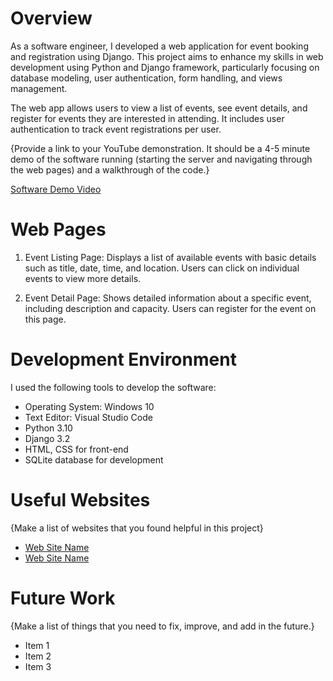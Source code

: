 # Overview

As a software engineer, I developed a web application for event booking and registration using Django. This project aims to enhance my skills in web development using Python and Django framework, particularly focusing on database modeling, user authentication, form handling, and views management.

The web app allows users to view a list of events, see event details, and register for events they are interested in attending. It includes user authentication to track event registrations per user.


{Provide a link to your YouTube demonstration.  It should be a 4-5 minute demo of the software running (starting the server and navigating through the web pages) and a walkthrough of the code.}

[Software Demo Video](http://youtube.link.goes.here)

# Web Pages

1. Event Listing Page: Displays a list of available events with basic details such as title, date, time, and location. Users can click on individual events to view more details.

2. Event Detail Page: Shows detailed information about a specific event, including description and capacity. Users can register for the event on this page.
# Development Environment

I used the following tools to develop the software:

* Operating System: Windows 10
* Text Editor: Visual Studio Code
* Python 3.10
* Django 3.2
* HTML, CSS for front-end
* SQLite database for development

# Useful Websites

{Make a list of websites that you found helpful in this project}
* [Web Site Name](http://url.link.goes.here)
* [Web Site Name](http://url.link.goes.here)

# Future Work

{Make a list of things that you need to fix, improve, and add in the future.}
* Item 1
* Item 2
* Item 3
